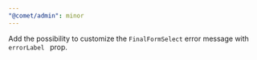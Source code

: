 ```yaml
---
"@comet/admin": minor
---
```


Add the possibility to customize the `FinalFormSelect` error message with `errorLabel ` prop.
